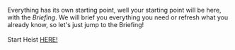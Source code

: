 Everything has its own starting point, well your starting point will be here, with the *Briefing*. We will brief you everything you need or refresh what you already know, so let's just jump to the Briefing!  
&nbsp;  
Start Heist [HERE!](http://127.0.0.1:30001)